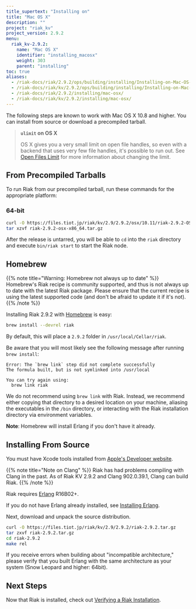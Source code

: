 ```yaml
---
title_supertext: "Installing on"
title: "Mac OS X"
description: ""
project: "riak_kv"
project_version: 2.9.2
menu:
  riak_kv-2.9.2:
    name: "Mac OS X"
    identifier: "installing_macosx"
    weight: 303
    parent: "installing"
toc: true
aliases:
  - /riak-docs/riak/2.9.2/ops/building/installing/Installing-on-Mac-OS-X
  - /riak-docs/riak/kv/2.9.2/ops/building/installing/Installing-on-Mac-OS-X
  - /riak-docs/riak/2.9.2/installing/mac-osx/
  - /riak-docs/riak/kv/2.9.2/installing/mac-osx/
---
```




[perf open files]: {{<baseurl>}}riak/kv/2.9.2/using/performance/open-files-limit
[install source erlang]: {{<baseurl>}}riak/kv/2.9.2/setup/installing/source/erlang
[install verify]: {{<baseurl>}}riak/kv/2.9.2/setup/installing/verify

The following steps are known to work with Mac OS X 10.8 and higher. You can install from source or download a precompiled tarball.

> **`ulimit` on OS X**
>
> OS X gives you a very small limit on open file handles, so even with a
backend that uses very few file handles, it's possible to run out. See
[Open Files Limit][perf open files] for more information about changing the limit.


## From Precompiled Tarballs

To run Riak from our precompiled tarball, run these commands for the
appropriate platform:

### 64-bit

```bash
curl -O https://files.tiot.jp/riak/kv/2.9/2.9.2/osx/10.11/riak-2.9.2-OSX-x86_64.tar.gz
tar xzvf riak-2.9.2-osx-x86_64.tar.gz
```

After the release is untarred, you will be able to `cd` into the `riak`
directory and execute `bin/riak start` to start the Riak node.

## Homebrew

{{% note title="Warning: Homebrew not always up to date" %}}
Homebrew's Riak recipe is community supported, and thus is not always up to
date with the latest Riak package. Please ensure that the current recipe is
using the latest supported code (and don't be afraid to update it if it's
not).
{{% /note %}}

Installing Riak 2.9.2 with [Homebrew](http://brew.sh/) is easy:

```bash
brew install --devrel riak
```

By default, this will place a `2.9.2` folder in
`/usr/local/Cellar/riak`.

Be aware that you will most likely see the following message after
running `brew install`:

```
Error: The `brew link` step did not complete successfully
The formula built, but is not symlinked into /usr/local

You can try again using:
  brew link riak
```

We do not recommend using `brew link` with Riak. Instead, we recommend
either copying that directory to a desired location on your machine,
aliasing the executables in the `/bin` directory, or interacting with
the Riak installation directory via environment variables.

**Note**: Homebrew will install Erlang if you don't have it already.

## Installing From Source

You must have Xcode tools installed from [Apple's Developer
website](http://developer.apple.com/).

{{% note title="Note on Clang" %}}
Riak has had problems compiling with Clang in the past. As of Riak KV
2.9.2 and Clang 902.0.39.1, Clang can build Riak.
{{% /note %}}

Riak requires [Erlang](http://www.erlang.org/) R16B02+.

If you do not have Erlang already installed, see [Installing Erlang][install source erlang].

Next, download and unpack the source distribution.

```bash
curl -O https://files.tiot.jp/riak/kv/2.9/2.9.2/riak-2.9.2.tar.gz
tar zxvf riak-2.9.2.tar.gz
cd riak-2.9.2
make rel
```

If you receive errors when building about "incompatible architecture,"
please verify that you built Erlang with the same architecture as your
system (Snow Leopard and higher: 64bit).

## Next Steps

Now that Riak is installed, check out [Verifying a Riak Installation][install verify].
